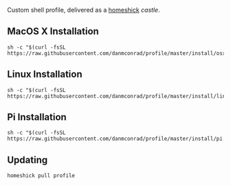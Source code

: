Custom shell profile, delivered as a [homeshick](https://github.com/andsens/homeshick) _castle_.

## MacOS X Installation

    sh -c "$(curl -fsSL https://raw.githubusercontent.com/danmconrad/profile/master/install/osx.sh)"

## Linux Installation

    sh -c "$(curl -fsSL https://raw.githubusercontent.com/danmconrad/profile/master/install/linux.sh)"

## Pi Installation

    sh -c "$(curl -fsSL https://raw.githubusercontent.com/danmconrad/profile/master/install/pi.sh)"

## Updating

    homeshick pull profile
